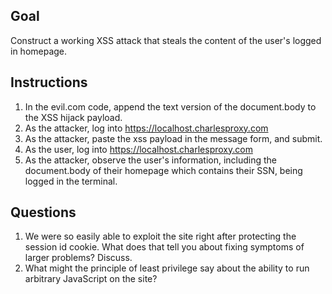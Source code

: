 ## Goal

Construct a working XSS attack that steals the content of the user's logged in homepage.

## Instructions

1. In the evil.com code, append the text version of the document.body to the XSS hijack payload.
2. As the attacker, log into https://localhost.charlesproxy.com
3. As the attacker, paste the xss payload in the message form, and submit.
4. As the user, log into https://localhost.charlesproxy.com
5. As the attacker, observe the user's information, including the document.body of their homepage which contains their SSN, being logged in the terminal.

## Questions

1. We were so easily able to exploit the site right after protecting the session id cookie. What does that tell you about fixing symptoms of larger problems? Discuss.
2. What might the principle of least privilege say about the ability to run arbitrary JavaScript on the site?
